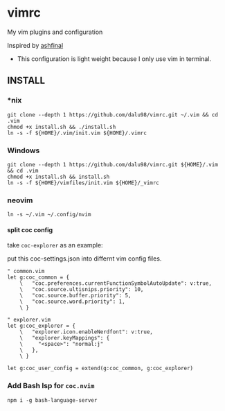 # vimrc

My vim plugins and configuration

Inspired by [ashfinal](https://github.com/ashfinal/vimrc-config)

* This configuration is light weight because I only use vim in terminal.

## INSTALL

### *nix

    git clone --depth 1 https://github.com/dalu98/vimrc.git ~/.vim && cd .vim
    chmod +x install.sh && ./install.sh
    ln -s -f ${HOME}/.vim/init.vim ${HOME}/.vimrc

### Windows

    git clone --depth 1 https://github.com/dalu98/vimrc.git ${HOME}/.vim && cd .vim
    chmod +x install.sh && install.sh
    ln -s -f ${HOME}/vimfiles/init.vim ${HOME}/_vimrc

### neovim

    ln -s ~/.vim ~/.config/nvim

#### split coc config

take `coc-explorer` as an example:

put this coc-settings.json into differnt vim config files.

```vim script
" common.vim
let g:coc_common = {
    \   "coc.preferences.currentFunctionSymbolAutoUpdate": v:true,
    \   "coc.source.ultisnips.priority": 10,
    \   "coc.source.buffer.priority": 5,
    \   "coc.source.word.priority": 1,
    \ }

" explorer.vim
let g:coc_explorer = {
    \   "explorer.icon.enableNerdfont": v:true,
    \   "explorer.keyMappings": {
    \     "<space>": "normal:j"
    \   },
    \ }

let g:coc_user_config = extend(g:coc_common, g:coc_explorer)
```

### Add Bash lsp for `coc.nvim`

    npm i -g bash-language-server
